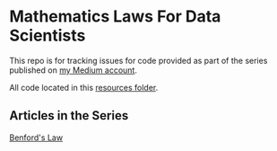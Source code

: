 # Mathematics Laws For Data Scientists

This repo is for tracking issues for code provided as part of the series published on [my Medium account](https://rowlando13.medium.com/). 

All code located in this [resources folder](https://drive.google.com/drive/folders/1Uu4SpVLduKEdEt6YKw7RtnqfEr6ABpGM?usp=sharing). 

## Articles in the Series 
[Benford's Law](https://rowlando13.medium.com/mathematics-laws-for-data-scientists-benfords-law-b41b103f38e9)
